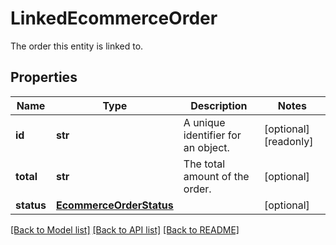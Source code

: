 # LinkedEcommerceOrder

The order this entity is linked to.

## Properties
Name | Type | Description | Notes
------------ | ------------- | ------------- | -------------
**id** | **str** | A unique identifier for an object. | [optional] [readonly] 
**total** | **str** | The total amount of the order. | [optional] 
**status** | [**EcommerceOrderStatus**](EcommerceOrderStatus.md) |  | [optional] 

[[Back to Model list]](../../README.md#documentation-for-models) [[Back to API list]](../../README.md#documentation-for-api-endpoints) [[Back to README]](../../README.md)



